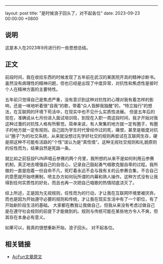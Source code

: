 ---
layout: post
title:  "是时候浪子回头了，对不起各位"
date:	2023-09-23 00:00:00 +0800
## 说明

这是本人在2023年9月进行的一些思想总结。

## 正文

前段时间，我在收拾东西的时候发现了五年前在武汉的某医院开具的精神诊断书。虽然没有病理性的精神问题，但也已经是出现了中度异常，对抗性和焦虑性是彼时个人在精神方面的主要特性。

五年前只觉得自己是焦虑严重，没有意识到这种对抗性的心理对我有着怎样的影响，还是一味地听着很“自我”的歌，带着“众人皆醉我独醒”的，“特立独行”的想法，在互联网的环境下苟活中，在现实中也不见什么实质性进展。
但是五年后的现在，准确说从七月份进入面试培训班，到现在入职一周这段时间，我才开始对我这种过激的对抗性人格有所察觉。简单来说，有人聚集的地方就一定有圈子，有圈子的地方就一定有规则。自己因为学生时代曾经作过的死，痛恨，甚至是极度对抗以“圈子”为的社交系统，从来就没想过先学好社交的规则再尝试在互联网生存，硬是把这种不可能有活路的“个性”误认为是“真性情”。这种无视社交规则和礼貌原则的任性而为，结果自然是死路一条。

就比如之前狂投FUN声唱云参赛的两个月里，我所想的从来不是如何利用云参赛机制，真正地去增强自己的自信心，记录自己鼓起勇气唱歌克服自卑的过程。我所做的一直是抱着一份自命不凡，死盯着永远不会与我有关的云参赛合集，不合自己的意愿就开始喷赛制，喷主办方如何玩所谓的内幕和熟人操作。这种方式没有让我得到任何实质性的好处，而且也再一次把自己唱歌的热情彻底浇灭了。

综上所述，正是因为无视规则，任性而为的行动，才让我在互联网环境里被厌弃。而也是因为开始遵守必要的规则和传统，才让我在现实生活中有了一个职位，有了开始新阶段生活的基础。
大家都在教我让我做自己，但我从来没有考虑过做自己是在遵守社会规则的前提下才能做到的。规则与传统可能在某些地方令人不爽，但其存在本身必有意义。

如果可以，我真的很想重新开始，浪子回头。
对不起各位。

## 相关链接

* [AcFun文章原文](https://www.acfun.cn/a/ac42431005)